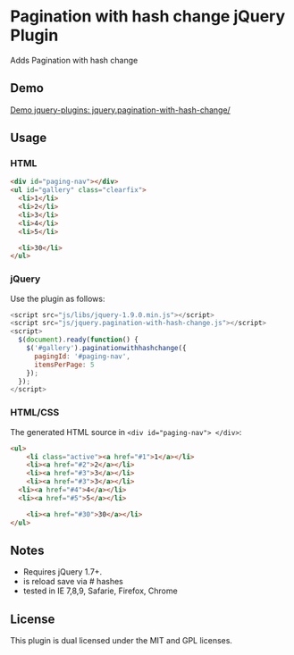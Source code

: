 # Pagination with hash change jQuery Plugin

Adds Pagination with hash change

## Demo

[Demo jquery-plugins: jquery.pagination-with-hash-change/](http://spielwiese.datenschubse.de/jquery-plugins/jquery.pagination-with-hash-change/)

## Usage

### HTML

```html
<div id="paging-nav"></div>
<ul id="gallery" class="clearfix">
  <li>1</li>
  <li>2</li>
  <li>3</li>
  <li>4</li>
  <li>5</li>

  <li>30</li>
</ul> 
```
### jQuery

Use the plugin as follows:

```js
<script src="js/libs/jquery-1.9.0.min.js"></script>
<script src="js/jquery.pagination-with-hash-change.js"></script>
<script>
  $(document).ready(function() {
    $('#gallery').paginationwithhashchange({
      pagingId: '#paging-nav',
      itemsPerPage: 5
    });
  });
</script>
```

### HTML/CSS

The generated HTML source in ``` <div id="paging-nav"> </div> ```:

```html
<ul>
	<li class="active"><a href="#1">1</a></li>
	<li><a href="#2">2</a></li>
	<li><a href="#3">3</a></li>
	<li><a href="#3">3</a></li>
  <li><a href="#4">4</a></li>
  <li><a href="#5">5</a></li>

	<li><a href="#30">30</a></li>
</ul>

```

## Notes

* Requires jQuery 1.7+. 
* is reload save via # hashes
* tested in IE 7,8,9, Safarie, Firefox, Chrome


## License

This plugin is dual licensed under the MIT and GPL licenses.

